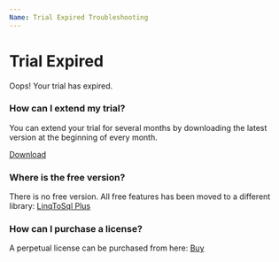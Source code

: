 ```yaml
---
Name: Trial Expired Troubleshooting
---
```


# Trial Expired

Oops! Your trial has expired.

### How can I extend my trial?
You can extend your trial for several months by downloading the latest version at the beginning of every month.

<a class="btn btn-lg btn-z" role="button" href="/download" onclick="ga('send', 'event', { eventAction: 'download'});">
	<i class="fa fa-cloud-download" aria-hidden="true"></i>
	Download
	<i class="fa fa-angle-right"></i>
</a>

### Where is the free version?
There is no free version. All free features has been moved to a different library: <a href="http://linqtosql-plus.net" target="_blank">LinqToSql Plus</a>

### How can I purchase a license?
A perpetual license can be purchased from here: <a href="http://linqtosql-plus.net/pricing">Buy</a>

